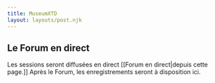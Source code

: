 ```yaml
---
title: MuseumXTD
layout: layouts/post.njk
---
```


## Le Forum en direct
Les sessions seront diffusées en direct [[Forum en direct|depuis cette page.]] Après le Forum, les enregistrements seront à disposition ici.